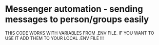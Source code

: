 # Messenger automation - sending messages to person/groups easily
THIS CODE WORKS WITH VARIABLES FROM .ENV FILE. IF YOU WANT TO USE IT ADD THEM TO YOUR LOCAL .ENV FILE !!!
